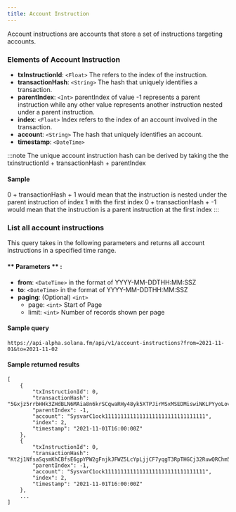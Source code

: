 ```yaml
---
title: Account Instruction
---
```

Account instructions are accounts that store a set of instructions targeting accounts.

### Elements of Account Instruction
* **txInstructionId**: `<Float>` The refers to the index of the instruction.
* **transactionHash**: `<String>` The hash that uniquely identifies a transaction.
* **parentIndex**: `<Int>` parentIndex of value -1 represents a parent instruction while any other value represents another instruction nested under a parent instruction.
* **index**: `<Float>` Index refers to the index of an account involved in the transaction.
* **account**: `<String>` The hash that uniquely identifies an account.
* **timestamp**: `<DateTime>`

:::note
The unique account instruction hash can be derived by taking the the txinstructionId + transactionHash + parentIndex
#### Sample
0 + transactionHash + 1 would mean that the instruction is nested under the parent instruction of index 1 with the first index
0 + transactionHash + -1 would mean that the instruction is a parent instruction at the first index
::: 
### List all account instructions

This query takes in the following parameters and returns all account instructions in a specified time range.

#### ** Parameters ** :

- **from**: `<DateTime>` in the format of YYYY-MM-DDTHH:MM:SSZ
- **to**: `<DateTime>` in the format of YYYY-MM-DDTHH:MM:SSZ
- **paging**: (Optional) `<int>`
  - page: `<int>` Start of Page
  - limit: `<int>` Number of records shown per page

#### Sample query
```
https://api-alpha.solana.fm/api/v1/account-instructions?from=2021-11-01&to=2021-11-02
```
#### Sample returned results
```
[
    {
        "txInstructionId": 0,
        "transactionHash": "5Gxjz5rrbHHk3ZHdBLN6MAia8n6krSCqwaRHy48yk5XTPJirMSxMSEDMiswiNKLPYyoLovExsxta587MWaTVbhUy",
        "parentIndex": -1,
        "account": "SysvarC1ock11111111111111111111111111111111",
        "index": 2,
        "timestamp": "2021-11-01T16:00:00Z"
    },
    {
        "txInstructionId": 0,
        "transactionHash": "Kt2j1NfsaSqsmKhCBfsE6gpYPW2gFnjkJFWZ5LcYpLjjCF7yqgT3RpTHGCj32RuwQRChm53kNkhM3fEKMwcR5yM",
        "parentIndex": -1,
        "account": "SysvarC1ock11111111111111111111111111111111",
        "index": 2,
        "timestamp": "2021-11-01T16:00:00Z"
    },
    ...
]
```

